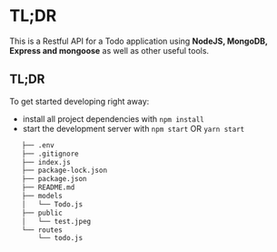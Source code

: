# TL;DR

This is a Restful API for a Todo application using **NodeJS, MongoDB, Express and mongoose** as well as other useful tools.

## TL;DR

To get started developing right away:

- install all project dependencies with `npm install`
- start the development server with `npm start` OR `yarn start`

```bash
   ├── .env
   ├── .gitignore
   ├── index.js
   ├── package-lock.json
   ├── package.json
   ├── README.md
   ├── models
   │   └── Todo.js
   ├── public
   │   └── test.jpeg
   └── routes
       └── todo.js
```
